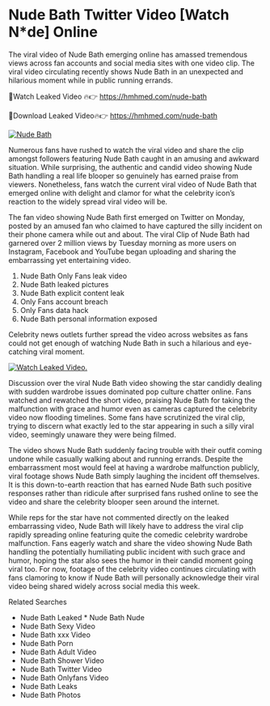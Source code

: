 ﻿# Nude Bath Twitter Video [Watch N*de] Online

The viral video of ﻿Nude Bath emerging online has amassed tremendous views across fan accounts and social media sites with one video clip. The viral video circulating recently shows ﻿Nude Bath in an unexpected and hilarious moment while in public running errands. 

🔴Watch Leaked Video 🔥👉  https://hmhmed.com/nude-bath 

🔴Download Leaked Video🔥👉  https://hmhmed.com/nude-bath 

[![Nude Bath](https://i.imgur.com/dJHk4Zq.gif)](https://hmhmed.com/nude-bath)

Numerous fans have rushed to watch the viral video and share the clip amongst followers featuring ﻿Nude Bath caught in an amusing and awkward situation. While surprising, the authentic and candid video showing ﻿Nude Bath handling a real life blooper so genuinely has earned praise from viewers. Nonetheless, fans watch the current viral video of ﻿Nude Bath that emerged online with delight and clamor for what the celebrity icon’s reaction to the widely spread viral video will be.

The fan video showing ﻿Nude Bath first emerged on Twitter on Monday, posted by an amused fan who claimed to have captured the silly incident on their phone camera while out and about. The viral Clip of ﻿Nude Bath had garnered over 2 million views by Tuesday morning as more users on Instagram, Facebook and YouTube began uploading and sharing the embarrassing yet entertaining video. 

1. ﻿Nude Bath Only Fans leak video
2. ﻿Nude Bath leaked pictures
3. ﻿Nude Bath explicit content leak
4. Only Fans account breach
5. Only Fans data hack
6. ﻿Nude Bath personal information exposed

Celebrity news outlets further spread the video across websites as fans could not get enough of watching ﻿Nude Bath in such a hilarious and eye-catching viral moment. 

[![Watch Leaked Video.](https://miro.medium.com/v2/resize:fit:828/format:webp/1*cilzJN44JGOrTw9NJCrNHA.gif "Watch Leaked Video")](https://hmhmed.com/nude-bath)

Discussion over the viral ﻿Nude Bath video showing the star candidly dealing with sudden wardrobe issues dominated pop culture chatter online. Fans watched and rewatched the short video, praising ﻿Nude Bath for taking the malfunction with grace and humor even as cameras captured the celebrity video now flooding timelines. Some fans have scrutinized the viral clip, trying to discern what exactly led to the star appearing in such a silly viral video, seemingly unaware they were being filmed.

The video shows ﻿Nude Bath suddenly facing trouble with their outfit coming undone while casually walking about and running errands. Despite the embarrassment most would feel at having a wardrobe malfunction publicly, viral footage shows ﻿Nude Bath simply laughing the incident off themselves. It is this down-to-earth reaction that has earned ﻿Nude Bath such positive responses rather than ridicule after surprised fans rushed online to see the video and share the celebrity blooper seen around the internet.  

While reps for the star have not commented directly on the leaked embarrassing video, ﻿Nude Bath will likely have to address the viral clip rapidly spreading online featuring quite the comedic celebrity wardrobe malfunction. Fans eagerly watch and share the video showing ﻿Nude Bath handling the potentially humiliating public incident with such grace and humor, hoping the star also sees the humor in their candid moment going viral too. For now, footage of the celebrity video continues circulating with fans clamoring to know if ﻿Nude Bath will personally acknowledge their viral video being shared widely across social media this week.

Related Searches
* ﻿Nude Bath Leaked
﻿* Nude Bath Nude
* ﻿Nude Bath Sexy Video
* ﻿Nude Bath xxx Video
* ﻿Nude Bath Porn
* ﻿Nude Bath Adult Video
* ﻿Nude Bath Shower Video
* ﻿Nude Bath Twitter Video
* ﻿Nude Bath Onlyfans Video
* ﻿Nude Bath Leaks
* ﻿Nude Bath Photos